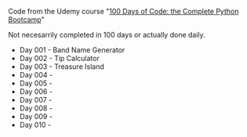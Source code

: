 Code from the Udemy course "[100 Days of Code: the Complete Python Bootcamp](https://www.udemy.com/course/100-days-of-code/)"

Not necesarrily completed in 100 days or actually done daily.

* Day 001 - Band Name Generator
* Day 002 - Tip Calculator
* Day 003 - Treasure Island
* Day 004 - 
* Day 005 - 
* Day 006 - 
* Day 007 - 
* Day 008 - 
* Day 009 - 
* Day 010 - 